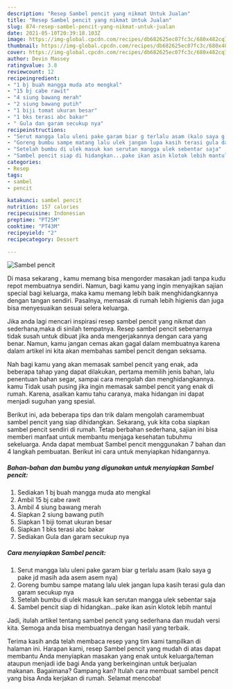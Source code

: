 ```yaml
---
description: "Resep Sambel pencit yang nikmat Untuk Jualan"
title: "Resep Sambel pencit yang nikmat Untuk Jualan"
slug: 874-resep-sambel-pencit-yang-nikmat-untuk-jualan
date: 2021-05-10T20:39:18.103Z
image: https://img-global.cpcdn.com/recipes/db682625ec07fc3c/680x482cq70/sambel-pencit-foto-resep-utama.jpg
thumbnail: https://img-global.cpcdn.com/recipes/db682625ec07fc3c/680x482cq70/sambel-pencit-foto-resep-utama.jpg
cover: https://img-global.cpcdn.com/recipes/db682625ec07fc3c/680x482cq70/sambel-pencit-foto-resep-utama.jpg
author: Devin Massey
ratingvalue: 3.8
reviewcount: 12
recipeingredient:
- "1 bj buah mangga muda ato mengkal"
- "15 bj cabe rawit"
- "4 siung bawang merah"
- "2 siung bawang putih"
- "1 biji tomat ukuran besar"
- "1 bks terasi abc bakar"
- " Gula dan garam secukup nya"
recipeinstructions:
- "Serut mangga lalu uleni pake garam biar g terlalu asam (kalo saya g pake jd masih ada asem asem nya)"
- "Goreng bumbu sampe matang lalu ulek jangan lupa kasih terasi gula dan garam secukup nya"
- "Setelah bumbu di ulek masuk kan serutan mangga ulek sebentar saja"
- "Sambel pencit siap di hidangkan...pake ikan asin klotok lebih mantul"
categories:
- Resep
tags:
- sambel
- pencit

katakunci: sambel pencit 
nutrition: 157 calories
recipecuisine: Indonesian
preptime: "PT25M"
cooktime: "PT43M"
recipeyield: "2"
recipecategory: Dessert

---
```



![Sambel pencit](https://img-global.cpcdn.com/recipes/db682625ec07fc3c/680x482cq70/sambel-pencit-foto-resep-utama.jpg)

Di masa  sekarang , kamu memang bisa mengorder masakan jadi tanpa kudu repot membuatnya sendiri. Namun, bagi kamu yang ingin menyajikan sajian special bagi keluarga, maka kamu memang lebih baik menghidangkannya dengan tangan sendiri. Pasalnya, memasak di rumah lebih higienis dan juga bisa menyesuaikan sesuai selera keluarga.

Jika anda lagi mencari inspirasi resep sambel pencit yang nikmat dan sederhana,maka di sinilah tempatnya. Resep sambel pencit  sebenarnya tidak susah untuk dibuat jika anda mengerjakannya dengan cara yang benar. Namun, kamu jangan cemas akan gagal dalam membuatnya 
karena dalam artikel ini kita akan membahas sambel pencit dengan seksama.  



Nah bagi kamu yang akan memasak sambel pencit yang enak, ada beberapa tahap yang dapat dilakukan, pertama memilih jenis bahan, lalu penentuan bahan segar, sampai cara mengolah dan menghidangkannya. kamu Tidak usah pusing jika ingin memasak sambel pencit yang enak di rumah. Karena, asalkan kamu  tahu caranya, maka hidangan ini dapat menjadi suguhan yang spesial.

Berikut ini, ada beberapa tips dan trik dalam mengolah caramembuat sambel pencit yang siap dihidangkan. Sekarang, yuk kita coba siapkan sambel pencit sendiri di rumah. Tetap berbahan sederhana, sajian ini bisa memberi manfaat untuk membantu menjaga kesehatan tubuhmu sekeluarga. Anda dapat membuat Sambel pencit menggunakan 7 bahan dan 4 langkah pembuatan. Berikut ini cara untuk menyiapkan hidangannya.

<!--inarticleads1-->

##### Bahan-bahan dan bumbu yang digunakan untuk menyiapkan Sambel pencit:

1. Sediakan 1 bj buah mangga muda ato mengkal
1. Ambil 15 bj cabe rawit
1. Ambil 4 siung bawang merah
1. Siapkan 2 siung bawang putih
1. Siapkan 1 biji tomat ukuran besar
1. Siapkan 1 bks terasi abc bakar
1. Sediakan  Gula dan garam secukup nya




<!--inarticleads2-->

##### Cara menyiapkan Sambel pencit:

1. Serut mangga lalu uleni pake garam biar g terlalu asam (kalo saya g pake jd masih ada asem asem nya)
1. Goreng bumbu sampe matang lalu ulek jangan lupa kasih terasi gula dan garam secukup nya
1. Setelah bumbu di ulek masuk kan serutan mangga ulek sebentar saja
1. Sambel pencit siap di hidangkan...pake ikan asin klotok lebih mantul




Jadi, itulah artikel tentang  sambel pencit  yang sederhana dan mudah versi kita. Semoga anda bisa membuatnya dengan hasil yang terbaik. 

Terima kasih anda telah membaca resep yang tim kami tampilkan di halaman ini. Harapan kami, resep  Sambel pencit yang mudah di atas dapat membantu Anda menyiapkan masakan yang enak untuk keluarga/teman ataupun menjadi ide bagi Anda yang berkeinginan untuk berjualan makanan. Bagaimana? Gampang kan? Itulah cara membuat sambel pencit yang bisa Anda kerjakan di rumah. Selamat mencoba!

